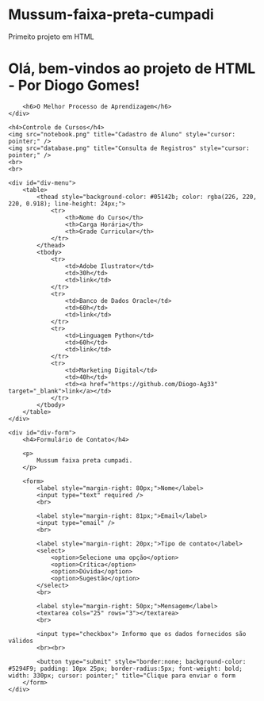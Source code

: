 # Mussum-faixa-preta-cumpadi
Primeito projeto em HTML
<!DOCTYPE html>
<html lang="pt-br">

<head>
    <meta charset="UTF-8">
    <meta http-equiv="X-UA-Compatible" content="IE=edge">
    <meta name="viewport" content="width=device-width, initial-scale=1.0">
    <title>Exercício 1</title>
</head>

<body>
    <div id="div-boas-vindas">
        <h1>Olá, bem-vindos ao projeto de HTML - Por Diogo Gomes!</h1>

        <h6>O Melhor Processo de Aprendizagem</h6>
    </div>

    <h4>Controle de Cursos</h4>
    <img src="notebook.png" title="Cadastro de Aluno" style="cursor: pointer;" />
    <img src="database.png" title="Consulta de Registros" style="cursor: pointer;" />
    <br>
    <br>

    <div id="div-menu">
        <table>
            <thead style="background-color: #05142b; color: rgba(226, 220, 220, 0.918); line-height: 24px;">
                <tr>
                    <th>Nome do Curso</th>
                    <th>Carga Horária</th>
                    <th>Grade Curricular</th>
                </tr>
            </thead>
            <tbody>
                <tr>
                    <td>Adobe Ilustrator</td>
                    <td>30h</td>
                    <td>link</td>
                </tr>
                <tr>
                    <td>Banco de Dados Oracle</td>
                    <td>60h</td>
                    <td>link</td>
                </tr>
                <tr>
                    <td>Linguagem Python</td>
                    <td>60h</td>
                    <td>link</td>
                </tr>
                <tr>
                    <td>Marketing Digital</td>
                    <td>40h</td>
                    <td><a href="https://github.com/Diogo-Ag33" target="_blank">link</a></td>
                </tr>
            </tbody>
        </table>
    </div>

    <div id="div-form">
        <h4>Formulário de Contato</h4>
        
        <p>
            Mussum faixa preta cumpadi. 
        </p>

        <form>
            <label style="margin-right: 80px;">Nome</label>
            <input type="text" required />
            <br>   

            <label style="margin-right: 81px;">Email</label>
            <input type="email" />
            <br>

            <label style="margin-right: 20px;">Tipo de contato</label>
            <select>
                <option>Selecione uma opção</option>
                <option>Crítica</option>
                <option>Dúvida</option>
                <option>Sugestão</option>
            </select>
            <br>

            <label style="margin-right: 50px;">Mensagem</label>
            <textarea cols="25" rows="3"></textarea>
            <br>

            <input type="checkbox"> Informo que os dados fornecidos são válidos
            <br><br>

            <button type="submit" style="border:none; background-color: #5294F9; padding: 10px 25px; border-radius:5px; font-weight: bold; width: 330px; cursor: pointer;" title="Clique para enviar o form
        </form>
    </div>
</body>

</html>




